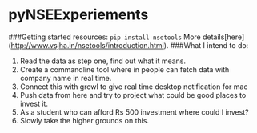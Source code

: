 # pyNSEExperiements
###Getting started resources:
`pip install nsetools`
More details[here] (http://www.vsjha.in/nsetools/introduction.html).
###What I intend to do:
<ol>
<li>Read the data as step one, find out what it means.</li>
<li>Create a commandline tool where in people can fetch data with company name in real time.</li>
<li>Connect this with growl to give real time desktop notification for mac</li>
<li>Push data from here and try to project what could be good places to invest it.<li>As a student who can afford Rs 500 investment where could I invest?</li><li>Slowly take the higher grounds on this.</li></li>
</ol>
